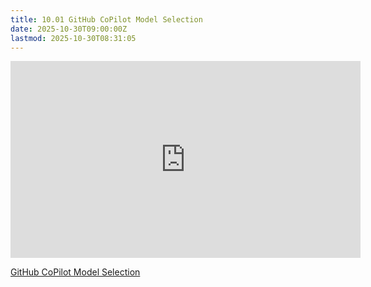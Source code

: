 ```yaml
---
title: 10.01 GitHub CoPilot Model Selection
date: 2025-10-30T09:00:00Z
lastmod: 2025-10-30T08:31:05
---
```


<div class="video-grid">
<div class="iframe-16-9-container"><iframe class="youTubeIframe" width="560" height="315" src="https://www.youtube.com/embed/dWxmaOqZ7SQ?rel=0" title="YouTube video player" frameborder="0" allow="accelerometer; autoplay; clipboard-write; encrypted-media; gyroscope; picture-in-picture; web-share" referrerpolicy="strict-origin-when-cross-origin" allowfullscreen></iframe>
</div>
</div>

[GitHub CoPilot Model Selection](https://youtu.be/dWxmaOqZ7SQ)
